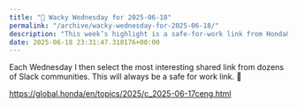 ```yaml
---
title: "🤪 Wacky Wednesday for 2025-06-18"
permalink: "/archive/wacky-wednesday-for-2025-06-18/"
description: "This week’s highlight is a safe-for-work link from Honda&#39;s 2025 🚀 updates."
date: 2025-06-18 23:31:47.318176+00:00
---
```


<p>Each Wednesday I then select the most interesting shared link from dozens of Slack communities. This will always be a safe for work link. 🙈</p><p><a target="_blank" rel="noopener noreferrer nofollow" href="https://global.honda/en/topics/2025/c_2025-06-17ceng.html">https://global.honda/en/topics/2025/c_2025-06-17ceng.html</a></p>